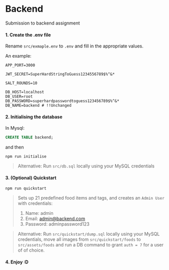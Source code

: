 # Backend

Submission to backend assignment

#### 1. Create the .env file

Rename `src/exmaple.env` to `.env` and fill in the appropriate values. 

An example:
```env
APP_PORT=3000

JWT_SECRET=SuperHardStringToGuess1234556789$%^&*

SALT_ROUNDS=10

DB_HOST=localhost
DB_USER=root
DB_PASSWORD=superhardpasswordtoguess123456789$%^&*
DB_NAME=backend # !!Unchanged
```

#### 2. Initialising the database

In Mysql:

```sql
CREATE TABLE backend;
```

and then

```npm
npm run initialise
```

> Alternative: Run `src/db.sql` locally using your MySQL credentials

#### 3. (Optional) Quickstart

```npm
npm run quickstart
```

> Sets up 21 predefined food items and tags, and creates an `Admin User` with credentials:
> 1. Name: admin
> 2. Email: admin@backend.com
> 3. Password: adminpassword123

> Alternative: Run `src/quickstart/dump.sql` locally using your MySQL credentials, move all images from `src/quickstart/foods` to `src/assets/foods` and run a DB command to grant `auth = 7` for a user of of choice.

#### 4. Enjoy :D